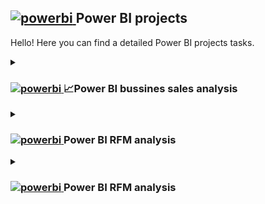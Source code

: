 ## <a href="https://app.powerbi.com/home" target="_blank"> <img src="https://www.ptr.co.uk/sites/default/files/powerbilogo.png" alt="powerbi" width="40" height="40"/> </a> Power BI projects 

Hello!
Here you can find a detailed Power BI projects tasks.

<details><summary><h3> <a href="https://app.powerbi.com/home" target="_blank"> <img src="https://www.ptr.co.uk/sites/default/files/powerbilogo.png" alt="powerbi" width="25" height="25"/> </a>📈Power BI bussines sales analysis </h3></summary>

  Task: choose 2 teams and present the data analysis insights.
  Teams: Executive Leadership and Sales.

1. Provide 1 dashboard which you will then use for 2 presentations for each of the departments.
2. You should add at least 1 new data source to the dashboard.
3. Write [SQL queries](https://github.com/Ingrik07/Ingrida_intro/blob/main/SQL/SQL_sales_analysis.md) to extract needed data, these queries should be well documented. <img src="https://i.giphy.com/media/v1.Y2lkPTc5MGI3NjExOTVzZnkxeWk3bnZkZm1lN25pa2o0ZHBmNzB4emdiaXEwcmswcDR6MSZlcD12MV9pbnRlcm5hbF9naWZfYnlfaWQmY3Q9Zw/JIX9t2j0ZTN9S/giphy.gif" width="5%" height="5%" />
4. Work on the clean and clear dashboard structure. Have clear labels, good naming conventions and other elements, so the audience who looks at your dashboard can understand it without your explanations.
5. Insights on Power BI sales analysis.
> **Major Increase in ONLINE orders due to price strategy change.**
<p align="center">
  <img src="https://github.com/Ingrik07/Ingrida_intro/blob/main/Logos/Screenshots/image1.png"></img>
</p>

> **The main reason starting from 2003 July became 'price'.**

<p align="center">
  <img src="https://github.com/Ingrik07/Ingrida_intro/blob/main/Logos/Screenshots/image2.png" alt="sales reason price" width="70%" height="70%"></img>
</p>

> **Since Online sales increased due due to low price policy, the offline AOV remained to be x10 times higher than online AOV.**

<p align="center">
  <img src="https://github.com/Ingrik07/Ingrida_intro/blob/main/Logos/Screenshots/aov%20capture.JPG" alt="sales reason price" width="70%" height="70%">
</p>
</ br>

> **Added sales map representing the country markets by sales and products.**
</details>
</details>

<details><summary><h3> <a href="https://app.powerbi.com/home" target="_blank"> <img src="https://www.ptr.co.uk/sites/default/files/powerbilogo.png" alt="powerbi" width="25" height="25"/> </a>Power BI RFM analysis </h3></summary>

1. Use SQL for calculation and data selection. ([HERE](https://github.com/Ingrik07/Ingrida_intro/blob/main/SQL/rfm_sql_analysis.md) you can find the SQL code <img src="https://c.tenor.com/bCfpwMjfAi0AAAAC/cat-typing.gif" width="5%" height="5%" />)
2. Present your RFM analyses with a dashboard by using Power BI.
3. Insights on RFM analysis.

<p align="center">
  <img src="https://github.com/Ingrik07/Ingrida_intro/blob/main/Logos/Screenshots/RFM%20bubbles.JPG" width="70%" height="70%">
</p>

> The most profitable customers segment - **Best Customers**. They have highest frequency and monetary scores. Although the customers are quite active (purchases are recent), they should be awarded for loyalty with exceptional deals dedicated to them.
> **Big spenders** - the 2nd highest monetary rate, but their purchases are average recency. We should provide them with more targeted/personalized offers.
> 
> **Can't lose them** - although the customers have lower than average monetary base and average frequency, they still add up to the business revenue, these should receive some exceptional attention: combined personalized deals, inclusion into loyalty program, awards for purchases.
> 
> **Recent customers** - loyalty program should be provided to them. Their purchase should followed up with asking for the feedback, providing loyalty program and keeping them informed about the best deals.

<p align="center">
  <img src="https://github.com/Ingrik07/Ingrida_intro/blob/main/Logos/Screenshots/segments.JPG" width="70%" height="70%">
</p>

> The most profitable customers segment - **Best Customers**. They have highest frequency and monetary scores. Although the customers are quite active (purchases are recent), they should be awarded for loyalty with exceptional deals dedicated to them.
> **The lost customers** segment takes almost the same part from total customers number as the best customers.
> The good sign here is that we have the widest best customers segment (considering that we took best scores).
>
> **Recent customers** - the ones who have purchased recently but have no loyalty, are first-timers, etc. These take also pretty considerable part of all customer base and they require a lot of attention.
>
> **11% require especially urgent and clear attention**, since their purchase was quite a while ago (3/4 quartiles) but they have at least average monetary score.
> **Loyal customers** base is quite small, so this shows that we need to grow regular buyers base (even if it's average spending).

</details>

<details><summary><h3> <a href="https://app.powerbi.com/home" target="_blank"> <img src="https://www.ptr.co.uk/sites/default/files/powerbilogo.png" alt="powerbi" width="25" height="25"/> </a>Power BI RFM analysis </h3></summary>

### Sprint: Marketing Analytics

Dataset: _raw_events_

The goal of the analysis is to explore turing_college.raw_events dataset and find useful insights about the customer behaviour on the website.
The analysis answers to he main questions as:
1) identify if users tend to spend more time on the certain weekdays,
2) to analyse how audience tend to act on different weekdays and campaigns;
3) Customers behaviour by country.
4) find the other useful insights.


## Main takeaways:
- Most of the sessions have no campaigns assigned (99.5%).
- ‘Data share promo’ has the highest number of assigned sessions (1656). It means that there were one big or many campaigns in collaboration with the partners (or booked campaigns).
- The biggest portions (16.6-16.8%) of total sessions Wednesdays and Thursdays (no matter the month).
- The biggest portions (6.09%-7.09%) of total sessions Wed-Thu-Fri in December. In November, people are most active on Tuesday.
- Longest durations appear on BF V2 campaign Monday/Tuesday/Saturday and NY V2 campaign Sunday.
- Sessions are registered from 109 countries. 3 of them represent ~60% of audience.

Report slides: [HERE](https://docs.google.com/presentation/d/1Ckrv7hqwxQz57Cllne9TiZ8wo3a6585J3stop27x8ZY/edit?usp=sharing)
SQL code:
[Here](https://console.cloud.google.com/bigquery?sq=147855269776:80e7942712334bf3ad6725daaa0f5234) you can find the code.

Power BI full dashboard:
[HERE](https://github.com/Ingrik07/Ingrida_intro/blob/main/PowerBI/sessions_data.pbix)

</details>

